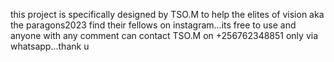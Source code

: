 this project is specifically designed by TSO.M to help the elites of vision aka the paragons2023 find their fellows on instagram...its free to use and anyone with any comment can contact TSO.M on +256762348851 only via whatsapp...thank u
